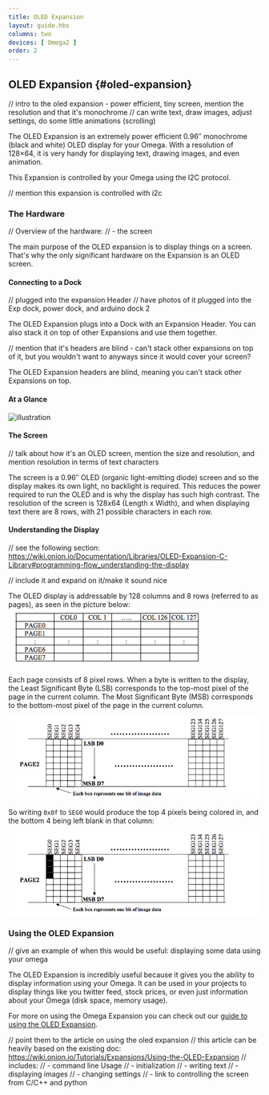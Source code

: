 ```yaml
---
title: OLED Expansion
layout: guide.hbs
columns: two
devices: [ Omega2 ]
order: 2
---
```


## OLED Expansion {#oled-expansion}

// intro to the oled expansion - power efficient, tiny screen, mention the resolution and that it's monochrome
// can write text, draw images, adjust settings, do some little animations (scrolling)


The OLED Expansion is an extremely power efficient 0.96″ monochrome (black and white) OLED display for your Omega. With a resolution of 128×64, it is very handy for displaying text, drawing images, and even animation.

This Expansion is controlled by your Omega using the I2C protocol.

<!-- TODO: >You can read our [guide to the Omega's I2C connection](#InsertLinkHere) for more information on the I2C Protocol -->

// mention this expansion is controlled with i2c

### The Hardware

// Overview of the hardware:
//  - the screen

The main purpose of the OLED expansion is to display things on a screen. That's why the only significant hardware on the Expansion is an OLED screen.

<!-- TODO: Add photo of the screen plugged in and that -->


#### Connecting to a Dock

// plugged into the expansion Header
// have photos of it plugged into the Exp dock, power dock, and arduino dock 2

The OLED Expansion plugs into a Dock with an Expansion Header. You can also stack it on top of other Expansions and use them together.

// mention that it's headers are blind - can't stack other expansions on top of it, but you wouldn't want to anyways since it would cover your screen?

The OLED Expansion headers are blind, meaning you can't stack other Expansions on top.

#### At a Glance

<!-- // illustration -->

![illustration](https://raw.githubusercontent.com/OnionIoT/Onion-Docs/master/Omega2/Documentation/Hardware-Overview/img/oled-expansion-illustration.jpg)

#### The Screen

// talk about how it's an OLED screen, mention the size and resolution, and mention resolution in terms of text characters

The screen is a 0.96″ OLED (organic light-emitting diode) screen and so the display makes its own light, no backlight is required. This reduces the power required to run the OLED and is why the display has such high contrast. The resolution of the screen is 128x64 (Length x Width), and when displaying text there are 8 rows, with 21 possible characters in each row.


#### Understanding the Display

// see the following section: https://wiki.onion.io/Documentation/Libraries/OLED-Expansion-C-Library#programming-flow_understanding-the-display

// include it and expand on it/make it sound nice

The OLED display is addressable by 128 columns and 8 rows (referred to as pages), as seen in the picture below:
![the columns and rows](../img/oled-expansion-column-rows.png)

Each page consists of 8 pixel rows. When a byte is written to the display, the Least Significant Byte (LSB) corresponds to the top-most pixel of the page in the current column. The Most Significant Byte (MSB) corresponds to the bottom-most pixel of the page in the current column.

![not-colored-in-example](../img/oled-expansion-not-colored-in.png)

So writing `0x0f` to `SEG0` would produce the top 4 pixels being colored in, and the bottom 4 being left blank in that column:

![colored-in-example](../img/oled-expansion-colored-in.png)

### Using the OLED Expansion

// give an example of when this would be useful: displaying some data using your omega

The OLED Expansion is incredibly useful because it gives you the ability to display information using your Omega. It can be used in your projects to display things like you twitter feed, stock prices, or even just information about your Omega (disk space, memory usage).


For more on using the Omega Expansion you can check out our [guide to using the OLED Expansion](#using-oled-expansion).

// point them to the article on using the oled expansion
// this article can be heavily based on the existing doc: https://wiki.onion.io/Tutorials/Expansions/Using-the-OLED-Expansion
// includes:
//  - command line Usage
//    - initialization
//    - writing text
//    - displaying images
//    - changing settings
//  - link to controlling the screen from  C/C++ and python

